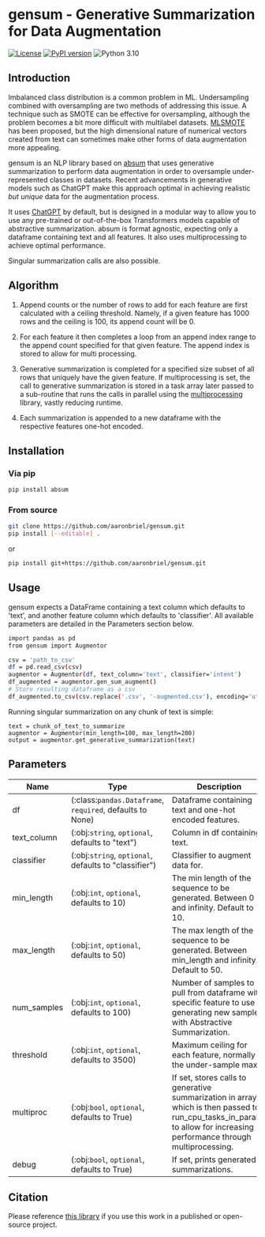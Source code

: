 # gensum - Generative Summarization for Data Augmentation

[![License](https://img.shields.io/badge/License-Apache%202.0-blue.svg)](https://opensource.org/licenses/Apache-2.0)
[![PyPI version](https://badge.fury.io/py/gensum.svg)](https://badge.fury.io/py/gensum)
![Python 3.10](https://img.shields.io/badge/python-3.6%20%7C%203.7-green.svg)

## Introduction
Imbalanced class distribution is a common problem in ML. Undersampling combined with oversampling are two methods of addressing this issue. 
A technique such as SMOTE can be effective for oversampling, although the problem becomes a bit more difficult with multilabel datasets. 
[MLSMOTE](https://www.sciencedirect.com/science/article/abs/pii/S0950705115002737) has been proposed, but the high dimensional nature of numerical vectors created from text can sometimes make other forms of data augmentation more appealing.

gensum is an NLP library based on [absum](https://github.com/aaronbriel/absum) that uses generative summarization to perform data augmentation in order to oversample under-represented classes in datasets. Recent advancements in generative models such as ChatGPT make this approach optimal in achieving realistic *but unique* data for the augmentation process.

It uses [ChatGPT](https://openai.com/blog/chatgpt) by default, but is designed in a modular way to allow you to use any pre-trained or out-of-the-box Transformers models capable of abstractive summarization. 
absum is format agnostic, expecting only a dataframe containing text and all features. It also uses multiprocessing to achieve optimal performance.

Singular summarization calls are also possible. 

## Algorithm
1. Append counts or the number of rows to add for each feature are first calculated with a ceiling threshold. Namely, if a given feature has 1000 rows and the ceiling is 100, its append count will be 0.

2. For each feature it then completes a loop from an append index range to the append count specified for that given feature. The append index is stored
to allow for multi processing.

3. Generative summarization is completed for a specified size subset of all rows that uniquely have the given feature. 
If multiprocessing is set, the call to generative summarization is stored in a task array later passed to a sub-routine that runs the calls in parallel using the [multiprocessing](https://docs.python.org/2/library/multiprocessing.html) library, vastly reducing runtime.

4. Each summarization is appended to a new dataframe with the respective features one-hot encoded. 

## Installation
### Via pip

```bash
pip install absum
```

### From source

```bash
git clone https://github.com/aaronbriel/gensum.git
pip install [--editable] .
```

or

```bash
pip install git+https://github.com/aaronbriel/gensum.git
```

## Usage

gensum expects a DataFrame containing a text column which defaults to 'text', and another feature column which defaults to 'classifier'. All available parameters are detailed in the Parameters section below.

```bash
import pandas as pd
from gensum import Augmentor

csv = 'path_to_csv'
df = pd.read_csv(csv)
augmentor = Augmentor(df, text_column='text', classifier='intent')
df_augmented = augmentor.gen_sum_augment()
# Store resulting dataframe as a csv
df_augmented.to_csv(csv.replace('.csv', '-augmented.csv'), encoding='utf-8', index=False)
```

Running singular summarization on any chunk of text is simple:
```
text = chunk_of_text_to_summarize
augmentor = Augmentor(min_length=100, max_length=200)
output = augmentor.get_generative_summarization(text)
```

## Parameters

| Name | Type | Description |
| ---- | ---- | ----------- |
| df | (:class:`pandas.Dataframe`, `required`, defaults to None) | Dataframe containing text and one-hot encoded features.
| text_column | (:obj:`string`, `optional`, defaults to "text") | Column in df containing text.
| classifier | (:obj:`string`, `optional`, defaults to "classifier") | Classifier to augment data for.
| min_length | (:obj:`int`, `optional`, defaults to 10) | The min length of the sequence to be generated. Between 0 and infinity. Default to 10.
| max_length | (:obj:`int`, `optional`, defaults to 50) | The max length of the sequence to be generated. Between min_length and infinity. Default to 50.
| num_samples | (:obj:`int`, `optional`, defaults to 100) | Number of samples to pull from dataframe with specific feature to use in generating new sample with Abstractive Summarization.
| threshold | (:obj:`int`, `optional`, defaults to 3500) | Maximum ceiling for each feature, normally the under-sample max.
| multiproc | (:obj:`bool`, `optional`, defaults to True) | If set, stores calls to generative summarization in array which is then passed to run_cpu_tasks_in_parallel to allow for increasing performance through multiprocessing.
| debug | (:obj:`bool`, `optional`, defaults to True) | If set, prints generated summarizations.

## Citation

Please reference [this library](https://github.com/aaronbriel/gensum) if you use this work in a published or open-source project.
